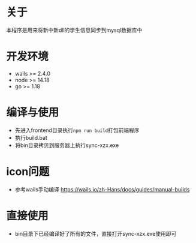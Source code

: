 # 关于
本程序是用来将新中新dll的学生信息同步到mysql数据库中

# 开发环境
- wails >= 2.4.0
- node >= 14.18
- go >= 1.18

# 编译与使用
- 先进入frontend目录执行`npm run build`打包前端程序
- 执行build.bat
- 将bin目录拷贝到服务器上执行sync-xzx.exe

# icon问题
- 参考wails手动编译 https://wails.io/zh-Hans/docs/guides/manual-builds

# 直接使用
- bin目录下已经编译好了所有的文件，直接打开sync-xzx.exe使用即可
